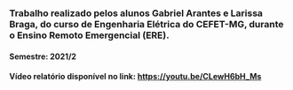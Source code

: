 ### Trabalho realizado pelos alunos Gabriel Arantes e Larissa Braga, do curso de Engenharia Elétrica do CEFET-MG, durante o Ensino Remoto Emergencial (ERE).
#### Semestre: 2021/2
#### Vídeo relatório disponível no link: https://youtu.be/CLewH6bH_Ms
